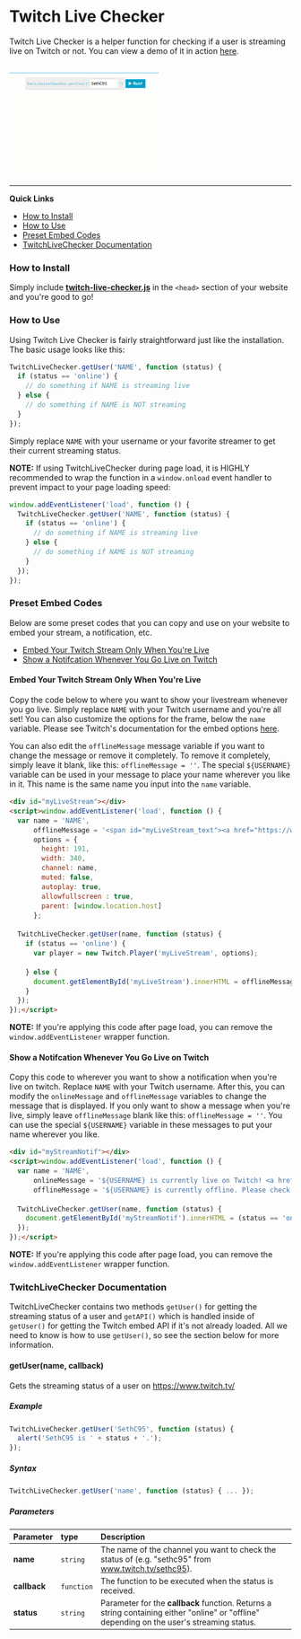﻿# Twitch Live Checker
Twitch Live Checker is a helper function for checking if a user is streaming live on Twitch or not. You can view a demo of it in action [here](https://sethclydesdale.github.io/twitch-live-checker/).

<img src="docs/demo.gif" height="200">

-----

**Quick Links**
- [How to Install](#how-to-install)
- [How to Use](#how-to-use)
- [Preset Embed Codes](#preset-embed-codes)
- [TwitchLiveChecker Documentation](#twitchlivechecker-documentation)

### How to Install

Simply include [**twitch-live-checker.js**](https://github.com/SethClydesdale/twitch-live-checker/blob/main/twitch-live-checker.js) in the `<head>` section of your website and you're good to go!


### How to Use

Using Twitch Live Checker is fairly straightforward just like the installation. The basic usage looks like this:

```javascript
TwitchLiveChecker.getUser('NAME', function (status) {
  if (status == 'online') {
    // do something if NAME is streaming live
  } else {
    // do something if NAME is NOT streaming
  }
});
```
Simply replace `NAME` with your username or your favorite streamer to get their current streaming status.


**NOTE:** If using TwitchLiveChecker during page load, it is HIGHLY recommended to wrap the function in a `window.onload` event handler to prevent impact to your page loading speed:

```javascript
window.addEventListener('load', function () {
  TwitchLiveChecker.getUser('NAME', function (status) {
    if (status == 'online') {
      // do something if NAME is streaming live
    } else {
      // do something if NAME is NOT streaming
    }
  });
});
```

### Preset Embed Codes

Below are some preset codes that you can copy and use on your website to embed your stream, a notification, etc.

- [Embed Your Twitch Stream Only When You're Live](#embed-your-twitch-stream-only-when-youre-live)
- [Show a Notifcation Whenever You Go Live on Twitch](#show-a-notifcation-whenever-you-go-live-on-twitch)


#### Embed Your Twitch Stream Only When You're Live
Copy the code below to where you want to show your livestream whenever you go live. Simply replace `NAME` with your Twitch username and you're all set! You can also customize the options for the frame, below the `name` variable. Please see Twitch's documentation for the embed options [here](https://dev.twitch.tv/docs/embed/everything/#embed-parameters).

You can also edit the `offlineMessage` message variable if you want to change the message or remove it completely. To remove it completely, simply leave it blank, like this: `offlineMessage = ''`. The special `${USERNAME}` variable can be used in your message to place your name wherever you like in it. This name is the same name you input into the `name` variable.
```html
<div id="myLiveStream"></div>
<script>window.addEventListener('load', function () {
  var name = 'NAME',
      offlineMessage = '<span id="myLiveStream_text"><a href="https://www.twitch.tv/${USERNAME}" target="_blank">${USERNAME}</a> is currently offline.</span>',
      options = {
        height: 191,
        width: 340,
        channel: name,
        muted: false,
        autoplay: true,
        allowfullscreen : true,
        parent: [window.location.host]
      };
  
  TwitchLiveChecker.getUser(name, function (status) {
    if (status == 'online') {
      var player = new Twitch.Player('myLiveStream', options);
                             
    } else {
      document.getElementById('myLiveStream').innerHTML = offlineMessage.replace(/\$\{USERNAME\}/g, name);
    }
  });
});</script>
```
**NOTE:** If you're applying this code after page load, you can remove the `window.addEventListener` wrapper function.


#### Show a Notifcation Whenever You Go Live on Twitch
Copy this code to wherever you want to show a notification when you're live on twitch. Replace `NAME` with your Twitch username. After this, you can modify the `onlineMessage` and `offlineMessage` variables to change the message that is displayed. If you only want to show a message when you're live, simply leave `offlineMessage` blank like this: `offlineMessage = ''`. You can use the special `${USERNAME}` variable in these messages to put your name wherever you like.
```html
<div id="myStreamNotif"></div>
<script>window.addEventListener('load', function () {
  var name = 'NAME',
      onlineMessage = '${USERNAME} is currently live on Twitch! <a href="https://www.twitch.tv/${USERNAME}" target="_blank">Come stop by!</a>',
      offlineMessage = '${USERNAME} is currently offline. Please check back later!';
  
  TwitchLiveChecker.getUser(name, function (status) {
    document.getElementById('myStreamNotif').innerHTML = (status == 'online' ? onlineMessage : offlineMessage).replace(/\$\{USERNAME\}/g, name);
  });
});</script>
```
**NOTE:** If you're applying this code after page load, you can remove the `window.addEventListener` wrapper function.


### TwitchLiveChecker Documentation

TwitchLiveChecker contains two methods `getUser()` for getting the streaming status of a user and `getAPI()` which is handled inside of `getUser()` for getting the Twitch embed API if it's not already loaded. All we need to know is how to use `getUser()`, so see the section below for more information.

#### getUser(name, callback)

Gets the streaming status of a user on https://www.twitch.tv/

##### Example
```javascript
TwitchLiveChecker.getUser('SethC95', function (status) {
  alert('SethC95 is ' + status + '.');
});
```

##### Syntax
```javascript
TwitchLiveChecker.getUser('name', function (status) { ... }); 
```

##### Parameters
| Parameter | type | Description |
| :-------- | :--- | :---------- |
| **name** | `string` | The name of the channel you want to check the status of (e.g. "sethc95" from www.twitch.tv/sethc95). |
| **callback** | `function` | The function to be executed when the status is received. |
| **status** | `string` | Parameter for the **callback** function. Returns a string containing either "online" or "offline" depending on the user's streaming status. |
